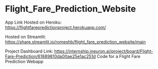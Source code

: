 # Flight_Fare_Prediction_Website
App Link Hosted on Heroku: https://flightfarepredictionproject.herokuapp.com/

Hosted on Streamlit: https://share.streamlit.io/romeshb/flight_fare_prediction_website/main


Project Dashboard Link: https://internship.ineuron.ai/project/board/Flight-Fare-Prediction/61889810da00ae25e1ac251d
Code for a Flight Fare Prediction Webapp



